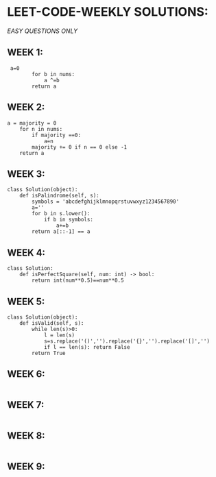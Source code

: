 # LEET-CODE-WEEKLY SOLUTIONS:
*EASY QUESTIONS ONLY*

## WEEK 1:
```
 a=0
        for b in nums:
            a ^=b
        return a
```

## WEEK 2:
```
a = majority = 0
    for n in nums:
        if majority ==0:
            a=n
        majority += 0 if n == 0 else -1    
    return a
```

## WEEK 3:
```
class Solution(object):
    def isPalindrome(self, s):
        symbols = 'abcdefghijklmnopqrstuvwxyz1234567890'
        a=''
        for b in s.lower():
            if b in symbols:
                a+=b
        return a[::-1] == a        
```

## WEEK 4:
```
class Solution:
    def isPerfectSquare(self, num: int) -> bool:
        return int(num**0.5)==num**0.5
```

## WEEK 5:
```
class Solution(object):
    def isValid(self, s):
        while len(s)>0:
            l = len(s)
            s=s.replace('()','').replace('{}','').replace('[]','')
            if l == len(s): return False
        return True       
```

## WEEK 6:
```

```

## WEEK 7:
```

```

## WEEK 8:
```

```

## WEEK 9:
```

```
